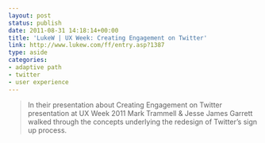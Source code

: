 ```yaml
---
layout: post
status: publish
date: 2011-08-31 14:18:14+00:00
title: 'LukeW | UX Week: Creating Engagement on Twitter'
link: http://www.lukew.com/ff/entry.asp?1387
type: aside
categories:
- adaptive path
- twitter
- user experience
---
```


> In their presentation about Creating Engagement on Twitter presentation at UX Week 2011 Mark Trammell &amp; Jesse James Garrett walked through the concepts underlying the redesign of Twitter’s sign up process.
